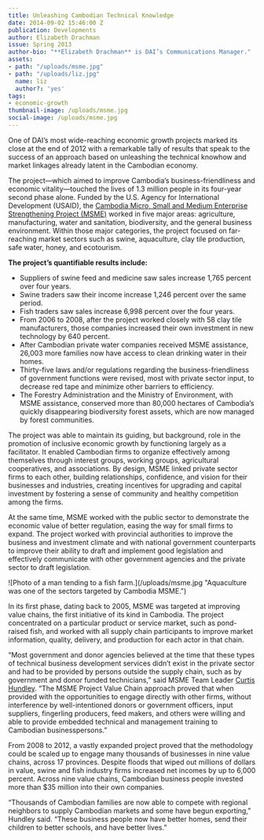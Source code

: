 ```yaml
---
title: Unleashing Cambodian Technical Knowledge
date: 2014-09-02 15:46:00 Z
publication: Developments
author: Elizabeth Drachman
issue: Spring 2013
author-bio: "**Elizabeth Drachman** is DAI’s Communications Manager."
assets:
- path: "/uploads/msme.jpg"
- path: "/uploads/liz.jpg"
  name: liz
  author?: 'yes'
tags:
- economic-growth
thumbnail-image: /uploads/msme.jpg
social-image: /uploads/msme.jpg
---
```


<p>One of DAI’s most wide-reaching economic growth projects marked its close at the end of 2012 with a remarkable tally of results that speak to the success of an approach based on unleashing the technical knowhow and market linkages already latent in the Cambodian economy.</p>


  <p>The project—which aimed to improve Cambodia’s business-friendliness and economic vitality—touched the lives of 1.3 million people in its four-year second phase alone. Funded by the U.S. Agency for International Development (USAID), the <a href="http://dai.com/our-work/projects/cambodia%E2%80%94micro-small-and-medium-enterprises-strengthening-2-project-msme-1-and-2">Cambodia Micro, Small and Medium Enterprise Strengthening Project (MSME)</a> worked in five major areas: agriculture, manufacturing, water and sanitation, biodiversity, and the general business environment. Within those major categories, the project focused on far-reaching market sectors such as swine, aquaculture, clay tile production, safe water, honey, and ecotourism.</p>
<aside>
<strong>The project’s quantifiable results include:</strong>
    <ul>
      <li>Suppliers of swine feed and medicine saw sales increase 1,765 percent over four years.</li>
      <li>Swine traders saw their income increase 1,246 percent over the same period.</li>
      <li>Fish traders saw sales increase 6,998 percent over the four years.</li>
      <li>From 2006 to 2008, after the project worked closely with 58 clay tile manufacturers, those companies increased their own investment in new technology by 640 percent.</li>
      <li>After Cambodian private water companies received MSME assistance, 26,003 more families now have access to clean drinking water in their homes.</li>
      <li>Thirty-five laws and/or regulations regarding the business-friendliness of government functions were revised, most with private sector input, to decrease red tape and minimize other barriers to efficiency.</li>
      <li>The Forestry Administration and the Ministry of Environment, with MSME assistance, conserved more than 80,000 hectares of Cambodia’s quickly disappearing biodiversity forest assets, which are now managed by forest communities.</li>
    </ul>
  </aside>
  <p>The project was able to maintain its guiding, but background, role in the promotion of inclusive economic growth by functioning largely as a facilitator. It enabled Cambodian firms to organize effectively among themselves through interest groups, working groups, agricultural cooperatives, and associations. By design, MSME linked private sector firms to each other, building relationships, confidence, and vision for their businesses and industries, creating incentives for upgrading and capital investment by fostering a sense of community and healthy competition among the firms.</p>
  <p>At the same time, MSME worked with the public sector to demonstrate the economic value of better regulation, easing the way for small firms to expand. The project worked with provincial authorities to improve the business and investment climate and with national government counterparts to improve their ability to draft and implement good legislation and effectively communicate with other government agencies and the private sector to draft legislation.</p>
  ![Photo of a man tending to a fish farm.](/uploads/msme.jpg "Aquaculture was one of the sectors targeted by Cambodia MSME.") 
  <p>In its first phase, dating back to 2005, MSME was targeted at improving value chains, the first initiative of its kind in Cambodia. The project concentrated on a particular product or service market, such as pond-raised fish, and worked with all supply chain participants to improve market information, quality, delivery, and production for each actor in that chain.</p>
  <p>“Most government and donor agencies believed at the time that these types of technical business development services didn’t exist in the private sector and had to be provided by persons outside the supply chain, such as by government and donor funded technicians,” said MSME Team Leader <a href="http://dai.com/who-we-are/our-team/curtis-hundley">Curtis Hundley</a>. “The MSME Project Value Chain approach proved that when provided with the opportunities to engage directly with other firms, without interference by well-intentioned donors or government officers, input suppliers, fingerling producers, feed makers, and others were willing and able to provide embedded technical and management training to Cambodian businesspersons.”</p>
  <p>From 2008 to 2012, a vastly expanded project proved that the methodology could be scaled up to engage many thousands of businesses in nine value chains, across 17 provinces. Despite floods that wiped out millions of dollars in value, swine and fish industry firms increased net incomes by up to 6,000 percent. Across nine value chains, Cambodian business people invested more than $35 million into their own companies.</p>
  <p>“Thousands of Cambodian families are now able to compete with regional neighbors to supply Cambodian markets and some have begun exporting,” Hundley said. “These business people now have better homes, send their children to better schools, and have better lives.”</p>
